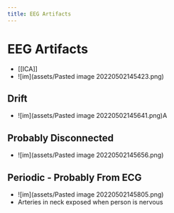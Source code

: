 ```yaml
---
title: EEG Artifacts
---
```


# EEG Artifacts
- [[ICA]]
- ![im](assets/Pasted image 20220502145423.png)

## Drift
- ![im](assets/Pasted image 20220502145641.png)A

## Probably Disconnected
- ![im](assets/Pasted image 20220502145656.png)

## Periodic - Probably From ECG
- ![im](assets/Pasted image 20220502145805.png)
- Arteries in neck exposed when person is nervous










